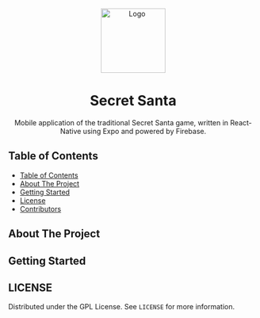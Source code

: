 <!-- PROJECT LOGO -->
<br />    
<p align="center">
  <a href="https://github.com/danielepelleg/Secret-Santa">
    <img src="https://www.flaticon.com/svg/static/icons/svg/294/294371.svg" alt="Logo" width="130" height="130">
  </a>
  <h1 align="center">Secret Santa</h1>
  <p align="center">
    Mobile application of the traditional Secret Santa game, written in React-Native using Expo and powered by Firebase.
  </p>
  
  <!-- TABLE OF CONTENTS -->
  ## Table of Contents
  
  - [Table of Contents](#table-of-contents)
  - [About The Project](#about-the-project)
  - [Getting Started](#getting-started)
  - [License](#license)
  - [Contributors](#contributors)

## About The Project

## Getting Started

## LICENSE

Distributed under the GPL License. See `LICENSE` for more information.
